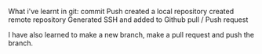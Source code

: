 What i've learnt in git:
commit
Push
created a local repository
created remote repository
Generated SSH and added to Github
pull / Push request


I have also learned to make a new branch, make a pull request and push the branch. 
